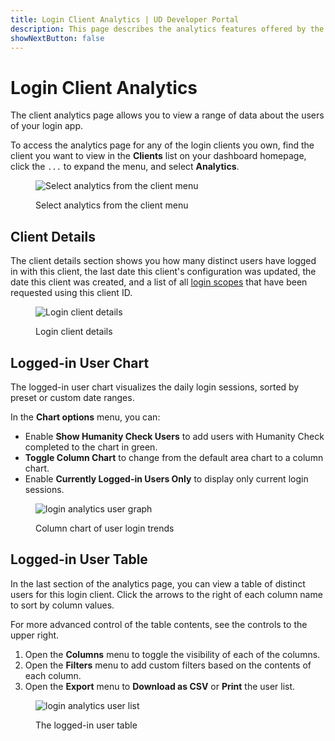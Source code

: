 ```yaml
---
title: Login Client Analytics | UD Developer Portal
description: This page describes the analytics features offered by the Login with Unstoppable partner dashboard.
showNextButton: false
---
```


# Login Client Analytics

The client analytics page allows you to view a range of data about the users of your login app.

To access the analytics page for any of the login clients you own, find the client you want to view in the **Clients** list on your dashboard homepage, click the `...` to expand the menu, and select **Analytics**.

<figure>

![Select analytics from the client menu](/images/login-dashboard-select-analytics-callout.png)

<figcaption>Select analytics from the client menu</figcaption>
</figure>

## Client Details

The client details section shows you how many distinct users have logged in with this client, the last date this client's configuration was updated, the date this client was created, and a list of all [login scopes](../scopes-for-login) that have been requested using this client ID.

<figure>

![Login client details](/images/login-analytics-app-details.png)

<figcaption>Login client details</figcaption>
</figure>

## Logged-in User Chart

The logged-in user chart visualizes the daily login sessions, sorted by preset or custom date ranges.

In the **Chart options** menu, you can:
- Enable **Show Humanity Check Users** to add users with Humanity Check completed to the chart in green.
- **Toggle Column Chart** to change from the default area chart to a column chart.
- Enable **Currently Logged-in Users Only** to display only current login sessions.

<figure>

![login analytics user graph](/images/login-analytics-column-chart-options.png '#width=75%')

<figcaption>Column chart of user login trends</figcaption>
</figure>

## Logged-in User Table

In the last section of the analytics page, you can view a table of distinct users for this login client. Click the arrows to the right of each column name to sort by column values.

For more advanced control of the table contents, see the controls to the upper right.

1. Open the **Columns** menu to toggle the visibility of each of the columns.
2. Open the **Filters** menu to add custom filters based on the contents of each column.
3. Open the **Export** menu to **Download as CSV** or **Print** the user list.

<figure>

![login analytics user list](/images/login-analytics-user-list.png  '#width=75%')

<figcaption>The logged-in user table</figcaption>
</figure>
